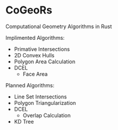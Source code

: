 # CoGeoRs
Computational Geometry Algorithms in Rust

Implimented Algorithms:
- Primative Intersections
- 2D Convex Hulls
- Polygon Area Calculation
- DCEL
    - Face Area

Planned Algorithms:
- Line Set Intersections
- Polygon Triangularization
- DCEL
    - Overlap Calculation
- KD Tree
